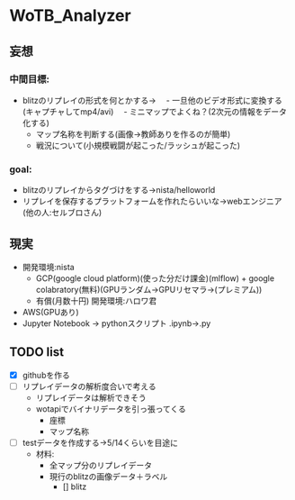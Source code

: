 # WoTB_Analyzer
## 妄想

### 中間目標:
- blitzのリプレイの形式を何とかする->
　- 一旦他のビデオ形式に変換する(キャプチャしてmp4/avi)
　- ミニマップでよくね？(2次元の情報をデータ化する)
    - マップ名称を判断する(画像->教師ありを作るのが簡単)
    - 戦況について(小規模戦闘が起こった/ラッシュが起こった)

### goal:
- blitzのリプレイからタグづけをする->nista/helloworld
- リプレイを保存するプラットフォームを作れたらいいな->webエンジニア
(他の人:セルブロさん)

## 現実
- 開発環境:nista
    - GCP(google cloud platform)(使った分だけ課金)(mlflow) + google colabratory(無料)(GPUランダム->GPUリセマラ->(プレミアム))
    - 有償(月数十円)
開発環境:ハロワ君
- AWS(GPUあり)
- Jupyter Notebook -> pythonスクリプト .ipynb->.py


## TODO list
- [x] githubを作る
- [ ] リプレイデータの解析度合いで考える
  - リプレイデータは解析できそう
  - wotapiでバイナリデータを引っ張ってくる
      - 座標
      - マップ名称
- [ ] testデータを作成する->5/14くらいを目途に
  - 材料:
    - 全マップ分のリプレイデータ
    - 現行のblitzの画像データ＋ラベル
      - [] blitz
